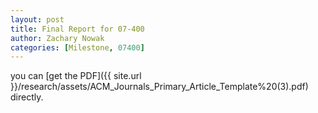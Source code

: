 ```yaml
---
layout: post
title: Final Report for 07-400
author: Zachary Nowak
categories: [Milestone, 07400]
---
```


you can [get the PDF]({{ site.url }}/research/assets/ACM_Journals_Primary_Article_Template%20(3).pdf) directly.
